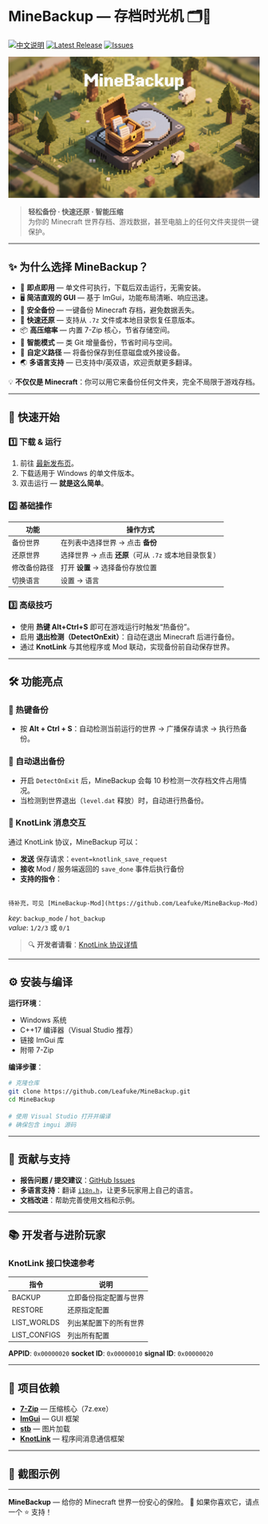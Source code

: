 # MineBackup — 存档时光机 🗂️💾

[![中文说明](https://img.shields.io/badge/README-中文-blue)](README-zn.md)
[![Latest Release](https://img.shields.io/github/v/release/Leafuke/MineBackup?style=flat-square)](https://github.com/Leafuke/MineBackup/releases)
[![Issues](https://img.shields.io/github/issues/Leafuke/MineBackup?style=flat-square)](https://github.com/Leafuke/MineBackup/issues)

![MineBackup Banner](MineBackup/MineBackup.png)

> **轻松备份 · 快速还原 · 智能压缩**  
> 为你的 Minecraft 世界存档、游戏数据，甚至电脑上的任何文件夹提供一键保护。  

---

## ✨ 为什么选择 MineBackup？
- 🎯 **即点即用** — 单文件可执行，下载后双击运行，无需安装。
- 🖥 **简洁直观的 GUI** — 基于 ImGui，功能布局清晰、响应迅速。
- 💾 **安全备份** — 一键备份 Minecraft 存档，避免数据丢失。
- 🔄 **快速还原** — 支持从 `.7z` 文件或本地目录恢复任意版本。
- 📦 **高压缩率** — 内置 7-Zip 核心，节省存储空间。
- 🧠 **智能模式** — 类 Git 增量备份，节省时间与空间。
- 📁 **自定义路径** — 将备份保存到任意磁盘或外接设备。
- 🌏 **多语言支持** — 已支持中/英双语，欢迎贡献更多翻译。

💡 **不仅仅是 Minecraft**：你可以用它来备份任何文件夹，完全不局限于游戏存档。

---

## 🚀 快速开始

### 1️⃣ 下载 & 运行
1. 前往 [最新发布页](https://github.com/Leafuke/MineBackup/releases)。
2. 下载适用于 Windows 的单文件版本。
3. 双击运行 — **就是这么简单**。

### 2️⃣ 基础操作
| 功能       | 操作方式 |
|------------|----------|
| 备份世界   | 在列表中选择世界 → 点击 **备份** |
| 还原世界   | 选择世界 → 点击 **还原**（可从 `.7z` 或本地目录恢复） |
| 修改备份路径 | 打开 **设置** → 选择备份存放位置 |
| 切换语言   | 设置 → 语言 |

### 3️⃣ 高级技巧
- 使用 **热键 Alt+Ctrl+S** 即可在游戏运行时触发“热备份”。
- 启用 **退出检测（DetectOnExit）**：自动在退出 Minecraft 后进行备份。
- 通过 **KnotLink** 与其他程序或 Mod 联动，实现备份前自动保存世界。

---

## 🛠 功能亮点

### 📌 热键备份
- 按 **Alt + Ctrl + S**：自动检测当前运行的世界 → 广播保存请求 → 执行热备份。

### 📌 自动退出备份
- 开启 `DetectOnExit` 后，MineBackup 会每 10 秒检测一次存档文件占用情况。  
- 当检测到世界退出（`level.dat` 释放）时，自动进行热备份。

### 📌 KnotLink 消息交互
通过 KnotLink 协议，MineBackup 可以：
- **发送** 保存请求：`event=knotlink_save_request`
- **接收** Mod / 服务端返回的 `save_done` 事件后执行备份  
- **支持的指令**：
```

待补充，可见 [MineBackup-Mod](https://github.com/Leafuke/MineBackup-Mod)

````
*key*: `backup_mode` / `hot_backup`  
*value*: `1/2/3` 或 `0/1`

> 🔍 **开发者请看**：[KnotLink 协议详情](#-开发者与进阶玩家)

---

## ⚙️ 安装与编译

**运行环境**：
- Windows 系统
- C++17 编译器（Visual Studio 推荐）
- 链接 ImGui 库
- 附带 7-Zip 

**编译步骤**：
```bash
# 克隆仓库
git clone https://github.com/Leafuke/MineBackup.git
cd MineBackup

# 使用 Visual Studio 打开并编译
# 确保包含 imgui 源码
````

---

## 🤝 贡献与支持

* **报告问题 / 提交建议**：[GitHub Issues](https://github.com/Leafuke/MineBackup/issues)
* **多语言支持**：翻译 [`i18n.h`](MineBackup/i18n.h)，让更多玩家用上自己的语言。
* **文档改进**：帮助完善使用文档和示例。

---

## 📚 开发者与进阶玩家

### KnotLink 接口快速参考

| 指令            | 说明          |
| ------------- | ----------- |
| BACKUP        | 立即备份指定配置与世界 |
| RESTORE       | 还原指定配置      |
| LIST_WORLDS  | 列出某配置下的所有世界 |
| LIST_CONFIGS | 列出所有配置      |

**APPID**: `0x00000020`
**socket ID**: `0x00000010`
**signal ID**: `0x00000020`

---

## 📄 项目依赖

* [**7-Zip**](https://github.com/ip7z/7zip) — 压缩核心（7z.exe）
* [**ImGui**](https://github.com/ocornut/imgui) — GUI 框架
* [**stb**](https://github.com/nothings/stb) — 图片加载
* [**KnotLink**](https://github.com/hxh230802/KnotLink) — 程序间消息通信框架

---

## 📸 截图示例



---

**MineBackup** — 给你的 Minecraft 世界一份安心的保险。
💬 如果你喜欢它，请点一个 ⭐ 支持！
